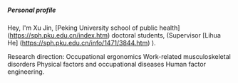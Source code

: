 ##### Personal profile

Hey, I'm Xu Jin, [Peking University school of public health] (https://sph.pku.edu.cn/index.htm) doctoral students, (Supervisor [Lihua He] (https://sph.pku.edu.cn/info/1471/3844.htm) ).

Research direction:
Occupational ergonomics
Work-related musculoskeletal disorders
Physical factors and occupational diseases
Human factor engineering.
